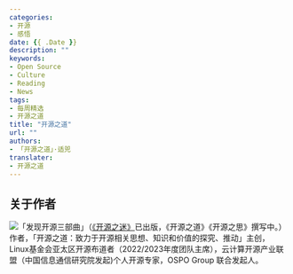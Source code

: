 ```yaml
---
categories:
- 开源
- 感悟
date: {{ .Date }}
description: ""
keywords:
- Open Source
- Culture
- Reading
- News
tags:
- 每周精选
- 开源之道
title: "开源之道"
url: ""
authors:
- 「开源之道」·适兕
translater:
- 开源之道
---
```

## 关于作者

![](/public/kuosi-face-of-os.png)「发现开源三部曲」（[《开源之迷》](posts/book-of-open-source/the-fascinating-of-open-source/)已出版，《开源之道》《开源之思》撰写中。）作者，「开源之道：致力于开源相关思想、知识和价值的探究、推动」主创，Linux基金会亚太区开源布道者（2022/2023年度团队主席），云计算开源产业联盟（中国信息通信研究院发起)个人开源专家，OSPO Group 联合发起人。